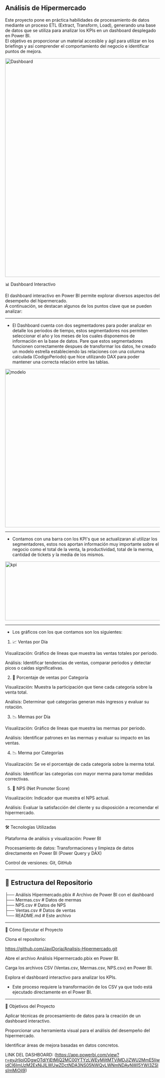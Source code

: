 ## Análisis de Hipermercado ##


Este proyecto pone en práctica habilidades de procesamiento de datos mediante un proceso ETL (Extract, Transform, Load), generando una base de datos que se utiliza para analizar los KPIs en un dashboard desplegado en Power BI.  
El objetivo es proporcionar un material accesible y ágil para utilizar en los briefings y así comprender el comportamiento del negocio e identificar puntos de mejora.  

<img width="1281" height="712" alt="Dashboard" src="https://github.com/user-attachments/assets/d8ac88a9-a368-4d77-bf82-80b9795a84e1" />


📊 Dashboard Interactivo

El dashboard interactivo en Power BI permite explorar diversos aspectos del desempeño del hipermercado.  
A continuación, se destacan algunos de los puntos clave que se pueden analizar:  

-------------------------------------------------------------------------------------------------------------------------------------------------------------------------------------------------------------------

* El Dashboard cuenta con dos segmentadores para poder analizar en detalle los periodos de tiempo, estos segmentadores nos permiten seleccionar el año y los meses de los cuales disponemos de información en la base de datos.
Pare que estos segmentadores funcionen correctamente despues de transformar los datos, he creado un modelo estrella estableciendo las relaciones con una columna calculada (CodigoPeriodo) que hice utilizando DAX para poder mantener una correcta relación entre las tablas.  
<img width="1150" height="516" alt="modelo" src="https://github.com/user-attachments/assets/9e73459b-f1ea-4ef2-a0d8-dc1bf8a1dff1" />

-------------------------------------------------------------------------------------------------------------------------------------------------------------------------------------------------------------------


* Contamos con una barra con los KPI's que se actualizaran al utilizar los segmentadores, estos nos aportan información muy importante sobre el negocio como el total de la venta, la productividad, total de la merma, cantidad de tickets y la media de los mismos.
<img width="978" height="192" alt="kpi" src="https://github.com/user-attachments/assets/ae7c5dac-5402-47f2-ae5a-1a3a53b44c37" />

-------------------------------------------------------------------------------------------------------------------------------------------------------------------------------------------------------------------

+ Los gráficos con los que contamos son los siguientes: 


1. 📈 Ventas por Día

Visualización: Gráfico de líneas que muestra las ventas totales por periodo.

Análisis: Identificar tendencias de ventas, comparar periodos y detectar picos o caídas significativas.

2. 🛒 Porcentaje de ventas por Categoría

Visualización: Muestra la participación que tiene cada categoría sobre la venta total.

Análisis: Determinar qué categorías generan más ingresos y evaluar su rotación.

3. 📉 Mermas por Día

Visualización: Gráfico de líneas que muestra las mermas por periodo.

Análisis: Identificar patrones en las mermas y evaluar su impacto en las ventas.

4. 📉 Merma por Categorías

Visualización: Se ve el porcentaje de cada categoría sobre la merma total.

Análisis: Identificar las categorías con mayor merma para tomar medidas correctivas.

5. 💬 NPS (Net Promoter Score)

Visualización: Indicador que muestra el NPS actual.

Análisis: Evaluar la satisfacción del cliente y su disposición a recomendar el hipermercado.

-------------------------------------------------------------------------------------------------------------------------------------------------------------------------------------------------------------------


🛠️ Tecnologías Utilizadas

Plataforma de análisis y visualización: Power BI

Procesamiento de datos: Transformaciones y limpieza de datos directamente en Power BI (Power Query y DAX)

Control de versiones: Git, GitHub


-------------------------------------------------------------------------------------------------------------------------------------------------------------------------------------------------------------------


## 📂 Estructura del Repositorio

├── Análisis Hipermercado.pbix   # Archivo de Power BI con el dashboard  
├── Mermas.csv                   # Datos de mermas  
├── NPS.csv                      # Datos de NPS  
├── Ventas.csv                   # Datos de ventas  
└── README.md                    # Este archivo  


-------------------------------------------------------------------------------------------------------------------------------------------------------------------------------------------------------------------
🚀 Cómo Ejecutar el Proyecto

Clona el repositorio:

https://github.com/JaviDoria/Analisis-Hipermercado.git


Abre el archivo Análisis Hipermercado.pbix en Power BI.

Carga los archivos CSV (Ventas.csv, Mermas.csv, NPS.csv) en Power BI.

Explora el dashboard interactivo para analizar los KPIs.

* Este proceso requiere la transformación de los CSV ya que todo está ejecutado directamente en el Power BI.

-------------------------------------------------------------------------------------------------------------------------------------------------------------------------------------------------------------------
📌 Objetivos del Proyecto

Aplicar técnicas de procesamiento de datos para la creación de un dashboard interactivo.

Proporcionar una herramienta visual para el análisis del desempeño del hipermercado.

Identificar áreas de mejora basadas en datos concretos.

LINK DEL DASHBOARD: (https://app.powerbi.com/view?r=eyJrIjoiODgwOTdiYjEtMjQ2MC00YTYzLWEyMjItMTVjMDJjZWU2MmE5IiwidCI6ImUzM2ExNjJlLWUwZDctNDA3NS05NWQyLWNmNDAyNWI5YWI3ZSIsImMiOjl9)
